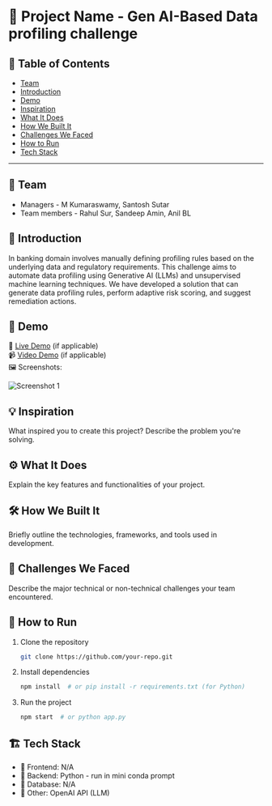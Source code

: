 # 🚀 Project Name - Gen AI-Based Data profiling challenge

## 📌 Table of Contents
- [Team](#team)
- [Introduction](#introduction)
- [Demo](#demo)
- [Inspiration](#inspiration)
- [What It Does](#what-it-does)
- [How We Built It](#how-we-built-it)
- [Challenges We Faced](#challenges-we-faced)
- [How to Run](#how-to-run)
- [Tech Stack](#tech-stack)

---
## 👥 Team
- Managers - M Kumaraswamy, Santosh Sutar
- Team members - Rahul Sur, Sandeep Amin, Anil BL

## 🎯 Introduction
In banking domain involves manually defining profiling rules based on the underlying data and regulatory requirements. This challenge aims to automate data profiling using Generative AI (LLMs) and unsupervised machine learning techniques. We have developed a solution that can generate data profiling rules, perform adaptive risk scoring, and suggest remediation actions.

## 🎥 Demo
🔗 [Live Demo](#) (if applicable)  
📹 [Video Demo](#) (if applicable)  
🖼️ Screenshots:

![Screenshot 1](link-to-image)

## 💡 Inspiration
What inspired you to create this project? Describe the problem you're solving.

## ⚙️ What It Does
Explain the key features and functionalities of your project.

## 🛠️ How We Built It
Briefly outline the technologies, frameworks, and tools used in development.

## 🚧 Challenges We Faced
Describe the major technical or non-technical challenges your team encountered.

## 🏃 How to Run
1. Clone the repository  
   ```sh
   git clone https://github.com/your-repo.git
   ```
2. Install dependencies  
   ```sh
   npm install  # or pip install -r requirements.txt (for Python)
   ```
3. Run the project  
   ```sh
   npm start  # or python app.py
   ```

## 🏗️ Tech Stack
- 🔹 Frontend: N/A
- 🔹 Backend: Python - run in mini conda prompt
- 🔹 Database: N/A
- 🔹 Other: OpenAI API (LLM)
